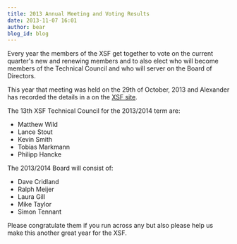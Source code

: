 ```yaml
---
title: 2013 Annual Meeting and Voting Results
date: 2013-11-07 16:01
author: bear
blog_id: blog
---
```


Every year the members of the XSF get together to vote on the current quarter's new and renewing members and to also elect who will become members of the Technical Council and who will server on the Board of Directors.

This year that meeting was held on the 29th of October, 2013 and Alexander has recorded the details in a on the [XSF site](http://xmpp.org/about-xmpp/xsf/meeting-minutes/xsf-member-meeting-2013-10-29).

The 13th XSF Technical Council for the 2013/2014 term are:

-   Matthew Wild
-   Lance Stout
-   Kevin Smith
-   Tobias Markmann
-   Philipp Hancke

The 2013/2014 Board will consist of:

-   Dave Cridland
-   Ralph Meijer
-   Laura Gill
-   Mike Taylor
-   Simon Tennant

Please congratulate them if you run across any but also please help us make this another great year for the XSF.
